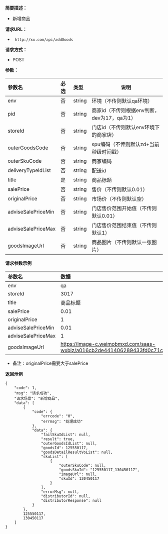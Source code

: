     
**简要描述：** 

- 新增商品

**请求URL：** 
- ` http://xx.com/api/addGoods`
  
**请求方式：**
- POST 

**参数：** 

|参数名|必选|类型|说明|
|:----    |:---|:----- |-----   |
|env |否  |string |环境（不传则默认qa环境）   |
|pid |否  |string |商家id（不传则根据env判断，dev为17，qa为1）   |
|storeId |否  |string |门店id（不传则默认env环境下的商家店）   |
|outerGoodsCode |否  |string |spu编码（不传则默认zd+当前秒级时间戳）   |
|outerSkuCode |否  |string |商家编码   |
|deliveryTypeIdList |否  |string |配送id   |
|title |是  |string | 商品标题|
|salePrice     |否  |string | 售价（不传则默认0.01）    |
|originalPrice     |否  |string | 市场价（不传则默认空）    |
|adviseSalePriceMin     |否  |string | 门店售价范围开始值（不传则默认0.01）    |
|adviseSalePriceMax     |否  |string | 门店售价范围结束值（不传则默认1）    |
|goodsImageUrl     |否  |string | 商品图片（不传则默认一张图片）    |

**请求参数示例**

|参数名|数据|
|:----    |:-------    |
|env	  |qa     |
|storeId |3017 |
|title |商品标题 |
|salePrice |0.01|
|originalPrice |1 |
|adviseSalePriceMin |0.01 |
|adviseSalePriceMax |1 |
|goodsImageUrl |https://image-c.weimobmxd.com/saas-wxbiz/a016cb2de441406289433fd0c71c56bd.png |

- 备注：originalPrice需要大于salePrice

 **返回示例**

``` 
{
    "code": 1,
    "msg": "请求成功",
    "请求场景": "新增商品",
    "data": [
        {
            "code": {
                "errcode": "0",
                "errmsg": "处理成功"
            },
            "data": {
                "failSkuIdList": null,
                "result": true,
                "outerGoodsIdList": null,
                "goodsId": 125550117,
                "goodsDetailResultVoList": null,
                "skuList": [
                    {
                        "outerSkuCode": null,
                        "goodsSkuId": "125550117_130450117",
                        "imageUrl": null,
                        "skuId": 130450117
                    }
                ],
                "errorMsg": null,
                "distributorId": null,
                "distributorResponse": null
            }
        },
        125550117,
        130450117
    ]
}
```


